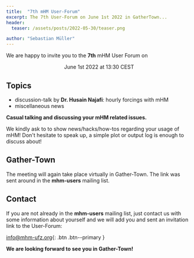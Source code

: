 ```yaml
---
title:  "7th mHM User-Forum"
excerpt: The 7th User-Forum on June 1st 2022 in GatherTown...
header:
  teaser: /assets/posts/2022-05-30/teaser.png

author: "Sebastian Müller"
---
```


We are happy to invite you to the **7th** mHM User Forum on

<p align="center">June 1st 2022 at 13:30 CEST</p>

## Topics

- discussion-talk by **Dr. Husain Najafi**: hourly forcings with mHM
- miscellaneous news

**Casual talking and discussing your mHM related issues.**

We kindly ask to to show news/hacks/how-tos regarding your usage of mHM!
Don't hesitate to speak up, a simple plot or output log is enough to discuss about!

## Gather-Town

The meeting will again take place virtually in Gather-Town.
The link was sent around in the **mhm-users** mailing list.

## Contact

If you are not already in the **mhm-users** mailing list, just contact us with some information about yourself and we will add you and sent an invitation link to the User-Forum:

[<i class="far fa-envelope"></i> info@mhm-ufz.org](mailto:info@mhm-ufz.org){: .btn .btn--primary }

**We are looking forward to see you in Gather-Town!**
